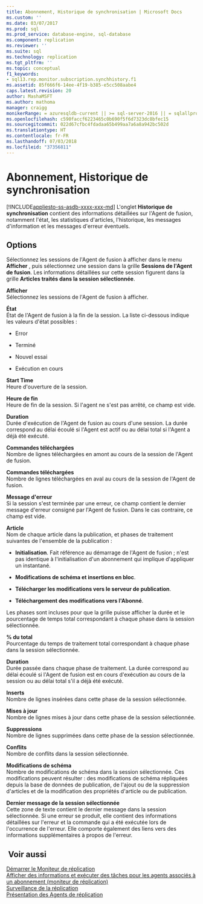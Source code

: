 ```yaml
---
title: Abonnement, Historique de synchronisation | Microsoft Docs
ms.custom: ''
ms.date: 03/07/2017
ms.prod: sql
ms.prod_service: database-engine, sql-database
ms.component: replication
ms.reviewer: ''
ms.suite: sql
ms.technology: replication
ms.tgt_pltfrm: ''
ms.topic: conceptual
f1_keywords:
- sql13.rep.monitor.subscription.synchhistory.f1
ms.assetid: 85f666f6-14ee-4f19-b385-e5cc508aabe4
caps.latest.revision: 20
author: MashaMSFT
ms.author: mathoma
manager: craigg
monikerRange: = azuresqldb-current || >= sql-server-2016 || = sqlallproducts-allversions
ms.openlocfilehash: c590faccf6223465c0b690f5f6d7323dc8bfec15
ms.sourcegitcommit: 022d67cfbc4fdadaa65b499aa7a6a8a942bc502d
ms.translationtype: HT
ms.contentlocale: fr-FR
ms.lasthandoff: 07/03/2018
ms.locfileid: "37356811"
---
```

# <a name="subscription-synchronization-history"></a>Abonnement, Historique de synchronisation
[!INCLUDE[appliesto-ss-asdb-xxxx-xxx-md](../../includes/appliesto-ss-asdb-xxxx-xxx-md.md)]
  L'onglet **Historique de synchronisation** contient des informations détaillées sur l'Agent de fusion, notamment l'état, les statistiques d'articles, l'historique, les messages d'information et les messages d'erreur éventuels.  
  
## <a name="options"></a>Options  
 Sélectionnez les sessions de l'Agent de fusion à afficher dans le menu **Afficher** , puis sélectionnez une session dans la grille **Sessions de l'Agent de fusion**. Les informations détaillées sur cette session figurent dans la grille **Articles traités dans la session sélectionnée**.  
  
 **Afficher**  
 Sélectionnez les sessions de l'Agent de fusion à afficher.  
  
 **État**  
 État de l'Agent de fusion à la fin de la session. La liste ci-dessous indique les valeurs d'état possibles :  
  
-   Error  
  
-   Terminé  
  
-   Nouvel essai  
  
-   Exécution en cours  
  
 **Start Time**  
 Heure d'ouverture de la session.  
  
 **Heure de fin**  
 Heure de fin de la session. Si l'agent ne s'est pas arrêté, ce champ est vide.  
  
 **Duration**  
 Durée d'exécution de l'Agent de fusion au cours d'une session. La durée correspond au délai écoulé si l'Agent est actif ou au délai total si l'Agent a déjà été exécuté.  
  
 **Commandes téléchargées**  
 Nombre de lignes téléchargées en amont au cours de la session de l'Agent de fusion.  
  
 **Commandes téléchargées**  
 Nombre de lignes téléchargées en aval au cours de la session de l'Agent de fusion.  
  
 **Message d'erreur**  
 Si la session s'est terminée par une erreur, ce champ contient le dernier message d'erreur consigné par l'Agent de fusion. Dans le cas contraire, ce champ est vide.  
  
 **Article**  
 Nom de chaque article dans la publication, et phases de traitement suivantes de l'ensemble de la publication :  
  
-   **Initialisation**. Fait référence au démarrage de l'Agent de fusion ; n'est pas identique à l'initialisation d'un abonnement qui implique d'appliquer un instantané.  
  
-   **Modifications de schéma et insertions en bloc**.  
  
-   **Télécharger les modifications vers le serveur de publication**.  
  
-   **Téléchargement des modifications vers l'Abonné**.  
  
 Les phases sont incluses pour que la grille puisse afficher la durée et le pourcentage de temps total correspondant à chaque phase dans la session sélectionnée.  
  
 **% du total**  
 Pourcentage du temps de traitement total correspondant à chaque phase dans la session sélectionnée.  
  
 **Duration**  
 Durée passée dans chaque phase de traitement. La durée correspond au délai écoulé si l'Agent de fusion est en cours d'exécution au cours de la session ou au délai total s'il a déjà été exécuté.  
  
 **Inserts**  
 Nombre de lignes insérées dans cette phase de la session sélectionnée.  
  
 **Mises à jour**  
 Nombre de lignes mises à jour dans cette phase de la session sélectionnée.  
  
 **Suppressions**  
 Nombre de lignes supprimées dans cette phase de la session sélectionnée.  
  
 **Conflits**  
 Nombre de conflits dans la session sélectionnée.  
  
 **Modifications de schéma**  
 Nombre de modifications de schéma dans la session sélectionnée. Ces modifications peuvent résulter : des modifications de schéma répliquées depuis la base de données de publication, de l'ajout ou de la suppression d'articles et de la modification des propriétés d'article ou de publication.  
  
 **Dernier message de la session sélectionnée**  
 Cette zone de texte contient le dernier message dans la session sélectionnée. Si une erreur se produit, elle contient des informations détaillées sur l'erreur et la commande qui a été exécutée lors de l'occurrence de l'erreur. Elle comporte également des liens vers des informations supplémentaires à propos de l'erreur.  
  
## <a name="see-also"></a> Voir aussi  
 [Démarrer le Moniteur de réplication](../../relational-databases/replication/monitor/start-the-replication-monitor.md)   
 [Afficher des informations et exécuter des tâches pour les agents associés à un abonnement &#40;moniteur de réplication&#41;](../../relational-databases/replication/monitor/view-information-and-perform-tasks-for-subscription-agents.md)   
 [Surveillance de la réplication](../../relational-databases/replication/monitor/monitoring-replication-overview.md)   
 [Présentation des Agents de réplication](../../relational-databases/replication/agents/replication-agents-overview.md)  
  
  
